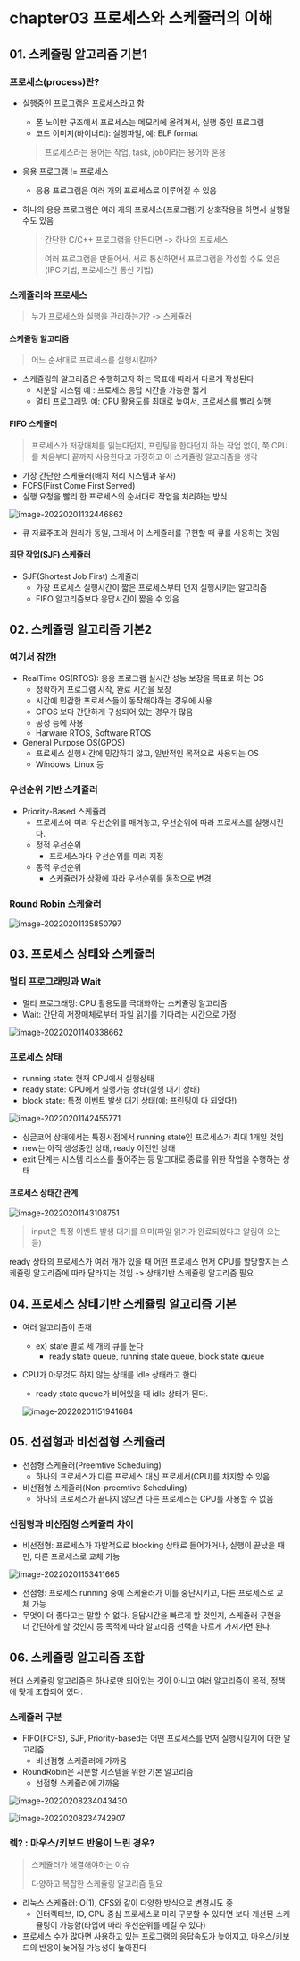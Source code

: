 # chapter03 프로세스와 스케쥴러의 이해

## 01. 스케쥴링 알고리즘 기본1

### 프로세스(process)란?

- 실행중인 프로그램은 프로세스라고 함

  - 폰 노이만 구조에서 프로세스는 메모리에 올려져서, 실행 중인 프로그램
  - 코드 이미지(바이너리): 실행파일, 예: ELF format

  > 프로세스라는 용어는 작업, task, job이라는 용어와 혼용

- 응용 프로그램 != 프로세스

  - 응용 프로그램은 여러 개의 프로세스로 이루어질 수 있음

- 하나의 응용 프로그램은 여러 개의 프로세스(프로그램)가 상호작용을 하면서 실행될 수도 있음

  > 간단한 C/C++ 프로그램을 만든다면 -> 하나의 프로세스
  >
  > 여러 프로그램을 만들어서, 서로 통신하면서 프로그램을 작성할 수도 있음(IPC 기법, 프로세스간 통신 기법)



### 스케쥴러와 프로세스

> 누가 프로세스와 실행을 관리하는가? -> 스케쥴러

#### 스케쥴링 알고리즘

> 어느 순서대로 프로세스를 실행시킬까?

- 스케쥴링의 알고리즘은 수행하고자 하는 목표에 따라서 다르게 작성된다
  - 시분할 시스템 예 : 프로세스 응답 시간을 가능한 짧게
  - 멀티 프로그래밍 예: CPU 활용도를 최대로 높여서, 프로세스를 빨리 실행

#### FIFO 스케쥴러

> 프로세스가 저장매체를 읽는다던지, 프린팅을 한다던지 하는 작업 없이, 쭉 CPU를 처음부터 끝까지 사용한다고 가정하고 이 스케쥴링 알고리즘을 생각

- 가장 간단한 스케쥴러(배치 처리 시스템과 유사)
- FCFS(First Come First Served)
- 실행 요청을 빨리 한 프로세스의 순서대로 작업을 처리하는 방식

![image-20220201132446862](./typora-user-images/image-20220201132446862.png)

- 큐 자료주조와 원리가 동일, 그래서 이 스케쥴러를 구현할 때 큐를 사용하는 것임



#### 최단 작업(SJF) 스케쥴러

- SJF(Shortest Job First) 스케쥴러
  - 가장 프로세스 실행시간이 짧은 프로세스부터 먼저 실행시키는 알고리즘
  - FIFO 알고리즘보다 응답시간이 짧을 수 있음



## 02. 스케쥴링 알고리즘 기본2

### 여기서 잠깐!

- RealTime OS(RTOS): 응용 프로그램 실시간 성능 보장을 목표로 하는 OS
  - 정확하게 프로그램 시작, 완료 시간을 보장
  - 시간에 민감한 프로세스들이 동작해야하는 경우에 사용
  - GPOS 보다 간단하게 구성되어 있는 경우가 많음
  - 공정 등에 사용
  - Harware RTOS, Software RTOS
- General Purpose OS(GPOS)
  - 프로세스 실행시간에 민감하지 않고, 일반적인 목적으로 사용되는 OS
  - Windows, Linux 등

### 우선순위 기반 스케쥴러

- Priority-Based 스케쥴러
  - 프로세스에 미리 우선순위를 매겨놓고, 우선순위에 따라 프로세스를 실행시킨다.
  - 정적 우선순위
    - 프로세스마다 우선순위를 미리 지정
  - 동적 우선순위
    - 스케쥴러가 상황에 따라 우선순위를 동적으로 변경

### Round Robin 스케쥴러

![image-20220201135850797](chapter03-schedulingAlgorithm.assets/image-20220201135850797.png)



## 03.  프로세스 상태와 스케쥴러

### 멀티 프로그래밍과 Wait

- 멀티 프로그래밍: CPU 활용도를 극대화하는 스케쥴링 알고리즘
- Wait: 간단히 저장매체로부터 파일 읽기를 기다리는 시간으로 가정

![image-20220201140338662](chapter03-schedulingAlgorithm.assets/image-20220201140338662.png)

###  프로세스 상태

- running state: 현재 CPU에서 실행상태
- ready state: CPU에서 실행가능 상태(실행 대기 상태)
- block state: 특정 이벤트 발생 대기 상태(예: 프린팅이 다 되었다!)

![image-20220201142455771](chapter03-schedulingAlgorithm.assets/image-20220201142455771.png)

- 싱글코어 상태에서는 특정시점에서 running state인 프로세스가 최대 1개일 것임
- new는 아직 생성중인 상태, ready 이전인 상태
- exit 단계는 시스템 리소스를 풀어주는 등 말그대로 종료를 위한 작업을 수행하는 상태

#### 프로세스 상태간 관계

![image-20220201143108751](chapter03-schedulingAlgorithm.assets/image-20220201143108751.png)

> input은 특정 이벤트 발생 대기를 의미(파일 읽기가 완료되었다고 알림이 오는 등)

ready 상태의 프로세스가 여러 개가 있을 때 어떤 프로세스 먼저 CPU를 할당할지는 스케쥴링 알고리즘에 따라 달라지는 것임 -> 상태기반 스케쥴링 알고리즘 필요



## 04. 프로세스 상태기반 스케쥴링 알고리즘 기본

- 여러 알고리즘이 존재

  - ex) state 별로 세 개의 큐를 둔다
    - ready state queue, running state queue, block state queue

- CPU가 아무것도 하지 않는 상태를 idle 상태라고 한다

  - ready state queue가 비어있을 때 idle 상태가 된다. 

  ![image-20220201151941684](chapter03-schedulingAlgorithm.assets/image-20220201151941684.png)



## 05. 선점형과 비선점형 스케쥴러

- 선점형 스케쥴러(Preemtive Scheduling)
  - 하나의 프로세스가 다른 프로세스 대신 프로세서(CPU)를 차지할 수 있음
- 비선점형 스케쥴러(Non-preemtive Scheduling)
  - 하나의 프로세스가 끝나지 않으면 다른 프로세스는 CPU를 사용할 수 없음

### 선점형과 비선점형 스케쥴러 차이

- 비선점형: 프로세스가 자발적으로 blocking 상태로 들어가거나, 실행이 끝났을 때만, 다른 프로세스로 교체 가능

![image-20220201153411665](chapter03-schedulingAlgorithm.assets/image-20220201153411665.png)

- 선점형: 프로세스 running 중에 스케쥴러가 이를 중단시키고, 다른 프로세스로 교체 가능
- 무엇이 더 좋다고는 말할 수 없다. 응답시간을 빠르게 할 것인지, 스케쥴러 구현을 더 간단하게 할 것인지 등 목적에 따라 알고리즘 선택을 다르게 가져가면 된다.



## 06. 스케쥴링 알고리즘 조합

현대 스케쥴링 알고리즘은 하나로만 되어있는 것이 아니고 여러 알고리즘이 목적, 정책에 맞게 조합되어 있다.

### 스케쥴러 구분

- FIFO(FCFS), SJF, Priority-based는 어떤 프로세스를 먼저 실행시킬지에 대한 알고리즘
  - 비선점형 스케쥴러에 가까움
- RoundRobin은 시분할 시스템을 위한 기본 알고리즘
  - 선점형 스케쥴러에 가까움

![image-20220208234043430](chapter03-schedulingAlgorithm.assets/image-20220208234043430.png)

![image-20220208234742907](chapter03-schedulingAlgorithm.assets/image-20220208234742907.png)



### 렉? : 마우스/키보드 반응이 느린 경우?

> 스케쥴러가 해결해야하는 이슈
>
> 다양하고 복잡한 스케쥴링 알고리즘 필요

- 리눅스 스케쥴러: O(1), CFS와 같이 다양한 방식으로 변경시도 중
  - 인터렉티브, IO, CPU 중심 프로세스로 미리 구분할 수 있다면 보다 개선된 스케쥴링이 가능함(타입에 따라 우선순위를 메길 수 있다)
- 프로세스 수가 많다면 사용하고 있는 프로그램의 응답속도가 늦어지고, 마우스/키보드의 반응이 늦어질 가능성이 높아진다

